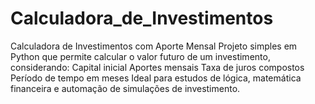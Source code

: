 # Calculadora_de_Investimentos
Calculadora de Investimentos com Aporte Mensal Projeto simples em Python que permite calcular o valor futuro de um investimento, considerando:  Capital inicial  Aportes mensais  Taxa de juros compostos  Período de tempo em meses  Ideal para estudos de lógica, matemática financeira e automação de simulações de investimento.
